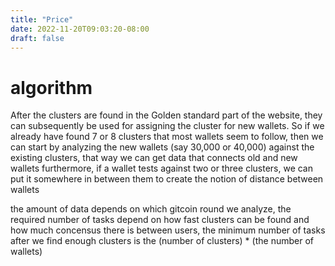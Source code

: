 ```yaml
---
title: "Price"
date: 2022-11-20T09:03:20-08:00
draft: false
---
```

# algorithm
After the clusters are found in the Golden standard part of the website, they can subsequently be used for assigning the cluster for new wallets. So if we already have found 7 or 8 clusters that most wallets seem to follow, then we can start by analyzing the new wallets (say 30,000 or 40,000) against the existing clusters, that way we can get data that connects old and new wallets furthermore, if a wallet tests against two or three clusters, we can put it somewhere in between them to create the notion of distance between wallets

the amount of data depends on which gitcoin round we analyze, the required number of tasks depend on how fast clusters can be found and how much concensus there is between users, the minimum number of tasks after we find enough clusters is the (number of clusters) * (the number of wallets)